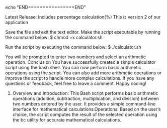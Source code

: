 echo "END================END"
 
 Latest Release: Includes percentage calculation(%)
 This is version 2 of our application



 Save the file and exit the text editor. 
 Make the script executable by running the command below: 
 $ chmod +x calculator.sh
 
 Run the script by executing the command below: 
 $ ./calculator.sh
 
 You will be prompted to enter two numbers and select an arithmetic operation. 
 Conclusion 
 You have successfully created a simple calculator script using the bash shell. You can now perform basic arithmetic operations using the script. 
 You can also add more arithmetic operations or improve the script to handle more complex calculations. 
 If you have any questions or feedback, feel free to leave a comment. 
 Happy coding!

1. Overview and Introduction: This Bash script performs basic arithmetic operations (addition, subtraction, multiplication, and division) between two numbers entered by the user. It provides a simple command-line interface for mathematical calculations.Operations: Based on the user’s choice, the script computes the result of the selected operation using the bc utility for accurate mathematical calculations.

